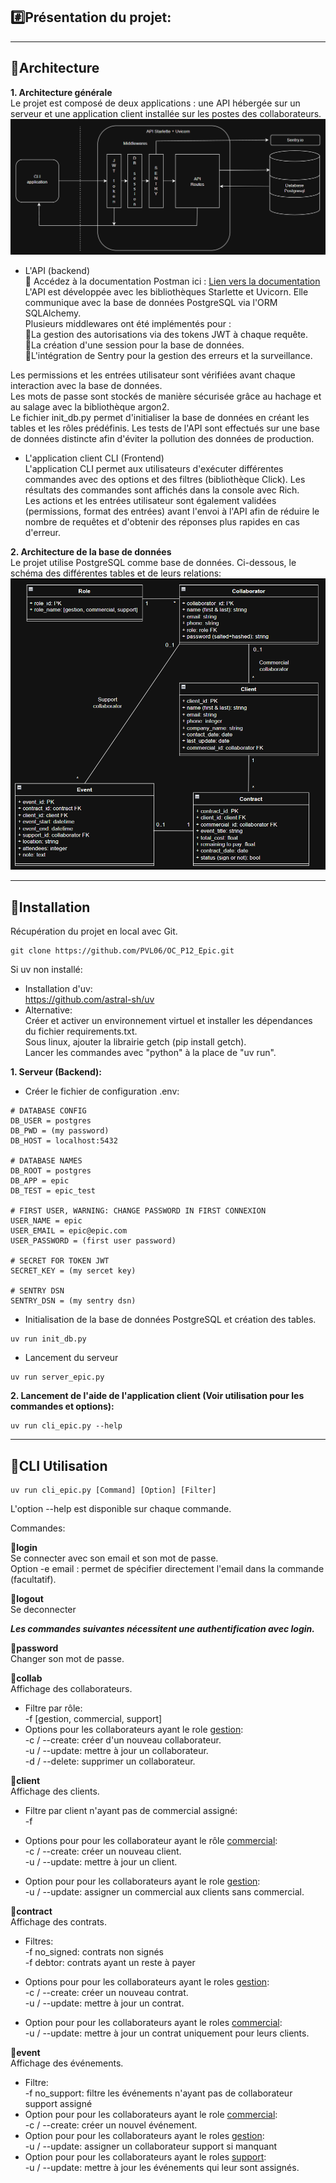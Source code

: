 ## :hash:Présentation du projet:

<hr>

## :triangular_ruler:Architecture

**1. Architecture générale**  
Le projet est composé de deux applications : une API hébergée sur un serveur et une application client installée sur les postes des collaborateurs.
<br>
![alt text](archi.png "architecture")
<br>
- L'API (backend)  
:link: Accédez à la documentation Postman ici : [Lien vers la documentation](https://documenter.getpostman.com/view/38947734/2sB2cRDk3z)  
L'API est développée avec les bibliothèques Starlette et Uvicorn. Elle communique avec la base de données PostgreSQL via l'ORM SQLAlchemy.  
Plusieurs middlewares ont été implémentés pour :  
:small_blue_diamond:La gestion des autorisations via des tokens JWT à chaque requête.  
:small_blue_diamond:La création d'une session pour la base de données.  
:small_blue_diamond:L'intégration de Sentry pour la gestion des erreurs et la surveillance.  

Les permissions et les entrées utilisateur sont vérifiées avant chaque interaction avec la base de données.  
Les mots de passe sont stockés de manière sécurisée grâce au hachage et au salage avec la bibliothèque argon2.   
Le fichier init_db.py permet d'initialiser la base de données en créant les tables et les rôles prédéfinis. Les tests de l'API sont effectués sur une base de données distincte afin d'éviter la pollution des données de production. 

- L'application client CLI (Frontend)  
L'application CLI permet aux utilisateurs d'exécuter différentes commandes avec des options et des filtres (bibliothèque Click). Les résultats des commandes sont affichés dans la console avec Rich.  
Les actions et les entrées utilisateur sont également validées (permissions, format des entrées) avant l'envoi à l'API afin de réduire le nombre de requêtes et d'obtenir des réponses plus rapides en cas d'erreur.

**2. Architecture de la base de données**  
Le projet utilise PostgreSQL comme base de données. Ci-dessous, le schéma des différentes tables et de leurs relations:  
![alt text](bdd.png "schema de la base de donnée")
<hr>

## :hammer:Installation
Récupération du projet en local avec Git.
```
git clone https://github.com/PVL06/OC_P12_Epic.git
```
Si uv non installé:  
- Installation d'uv:  
https://github.com/astral-sh/uv
- Alternative:  
Créer et activer un environnement virtuel et installer les dépendances du fichier requirements.txt.  
Sous linux, ajouter la librairie getch (pip install getch).  
Lancer les commandes avec "python" à la place de "uv run".

**1. Serveur (Backend):**

- Créer le fichier de configuration .env:
```
# DATABASE CONFIG
DB_USER = postgres
DB_PWD = (my password)
DB_HOST = localhost:5432

# DATABASE NAMES
DB_ROOT = postgres
DB_APP = epic
DB_TEST = epic_test

# FIRST USER, WARNING: CHANGE PASSWORD IN FIRST CONNEXION
USER_NAME = epic
USER_EMAIL = epic@epic.com
USER_PASSWORD = (first user password)

# SECRET FOR TOKEN JWT
SECRET_KEY = (my sercet key)

# SENTRY DSN
SENTRY_DSN = (my sentry dsn)
```
- Initialisation de la base de données PostgreSQL et création des tables.
```
uv run init_db.py
```
- Lancement du serveur
```
uv run server_epic.py
```

**2. Lancement de l'aide de l'application client (Voir utilisation pour les commandes et options):**

```
uv run cli_epic.py --help
```
<hr>  

## :book:CLI Utilisation

```
uv run cli_epic.py [Command] [Option] [Filter]
```
L'option --help est disponible sur chaque commande.

Commandes:  

**:small_orange_diamond:login**  
Se connecter avec son email et son mot de passe.  
Option -e email : permet de spécifier directement l'email dans la commande (facultatif).  

**:small_orange_diamond:logout**  
Se deconnecter  


***Les commandes suivantes nécessitent une authentification avec login.***  

**:small_orange_diamond:password**  
Changer son mot de passe.  

**:small_orange_diamond:collab**  
Affichage des collaborateurs.  
- Filtre par rôle:  
-f [gestion, commercial, support]
- Options pour les collaborateurs ayant le role <u>gestion</u>:  
-c / --create: créer d'un nouveau collaborateur.  
-u / --update: mettre à jour un collaborateur.  
-d / --delete: supprimer un collaborateur.

**:small_orange_diamond:client**  
Affichage des clients.  
- Filtre par client n'ayant pas de commercial assigné:  
-f

- Options pour pour les collaborateur ayant le rôle <u>commercial</u>:  
-c / --create: créer un nouveau client.  
-u / --update: mettre à jour un client.  

- Option pour pour les collaborateurs ayant le role <u>gestion</u>:  
-u / --update: assigner un commercial aux clients sans commercial.

**:small_orange_diamond:contract**  
Affichage des contrats.  
- Filtres:  
-f no_signed: contrats non signés  
-f debtor: contrats ayant un reste à payer  

- Options pour pour les collaborateurs ayant le roles <u>gestion</u>:  
-c / --create: créer un nouveau contrat.  
-u / --update: mettre à jour un contrat.  

- Option pour pour les collaborateurs ayant le roles <u>commercial</u>:  
-u / --update: mettre à jour un contrat uniquement pour leurs clients.

**:small_orange_diamond:event**  
Affichage des événements.  
- Filtre:  
-f no_support: filtre les événements n'ayant pas de collaborateur support assigné
- Option pour pour les collaborateurs ayant le role <u>commercial</u>:  
-c / --create: créer un nouvel événement.
- Option pour pour les collaborateurs ayant le roles <u>gestion</u>:  
-u / --update: assigner un collaborateur support si manquant
- Option pour pour les collaborateurs ayant le roles <u>support</u>:  
-u / --update: mettre à jour les événements qui leur sont assignés.
